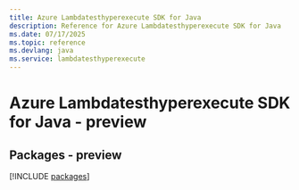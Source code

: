 ```yaml
---
title: Azure Lambdatesthyperexecute SDK for Java
description: Reference for Azure Lambdatesthyperexecute SDK for Java
ms.date: 07/17/2025
ms.topic: reference
ms.devlang: java
ms.service: lambdatesthyperexecute
---
```

# Azure Lambdatesthyperexecute SDK for Java - preview
## Packages - preview
[!INCLUDE [packages](lambdatesthyperexecute-index.md)]